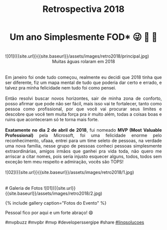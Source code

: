 ﻿---
title: "Retrospectiva 2018"
comments: true
excerpt_separator: "Ler mais"
categories:
  - Evento
gallery:
  - url: /assets/images/retro2018/1.jpg
    image_path: /assets/images/retro2018/1.jpg
    alt: "Retrospectiva 2018"
  - url: /assets/images/retro2018/2.jpg
    image_path: /assets/images/retro2018/2.jpg
    alt: "Retrospectiva 2018"
  - url: /assets/images/retro2018/3.jpg
    image_path: /assets/images/retro2018/3.jpg
    alt: "Retrospectiva 2018"
  - url: /assets/images/retro2018/4.jpg
    image_path: /assets/images/retro2018/4.jpg
    alt: "Retrospectiva 2018"
  - url: /assets/images/retro2018/princesa1.jpg
    image_path: /assets/images/retro2018/princesa1.jpg
    alt: "Retrospectiva 2018"
  - url: /assets/images/retro2018/princesa2.jpg
    image_path: /assets/images/retro2018/princesa2.jpg
    alt: "Retrospectiva 2018"
  - url: /assets/images/retro2018/compras1.jpg
    image_path: /assets/images/retro2018/compras1.jpg
    alt: "Retrospectiva 2018"
  - url: /assets/images/retro2018/casa1.jpg
    image_path: /assets/images/retro2018/casa1.jpg
    alt: "Retrospectiva 2018"
  - url: /assets/images/retro2018/5.jpg
    image_path: /assets/images/retro2018/5.jpg
    alt: "Retrospectiva 2018"
  - url: /assets/images/retro2018/6.jpg
    image_path: /assets/images/retro2018/6.jpg
    alt: "Retrospectiva 2018"
  - url: /assets/images/retro2018/efcore01.jpg
    image_path: /assets/images/retro2018/efcore01.jpg
    alt: "Retrospectiva 2018"
  - url: /assets/images/retro2018/core01.jpg
    image_path: /assets/images/retro2018/core01.jpg
    alt: "Retrospectiva 2018"
  - url: /assets/images/retro2018/summit01.jpg
    image_path: /assets/images/retro2018/summit01.jpg
    alt: "Retrospectiva 2018"
  - url: /assets/images/retro2018/7.jpg
    image_path: /assets/images/retro2018/7.jpg
    alt: "Retrospectiva 2018"
  - url: /assets/images/retro2018/8.jpg
    image_path: /assets/images/retro2018/8.jpg
    alt: "Retrospectiva 2018"
  - url: /assets/images/retro2018/9.jpg
    image_path: /assets/images/retro2018/9.jpg
    alt: "Retrospectiva 2018"
  - url: /assets/images/retro2018/10.jpg
    image_path: /assets/images/retro2018/10.jpg
    alt: "Retrospectiva 2018"
  - url: /assets/images/retro2018/11.jpg
    image_path: /assets/images/retro2018/11.jpg
    alt: "Retrospectiva 2018"
  - url: /assets/images/retro2018/16.jpg
    image_path: /assets/images/retro2018/16.jpg
    alt: "Retrospectiva 2018"
  - url: /assets/images/retro2018/17.jpg
    image_path: /assets/images/retro2018/17.jpg
    alt: "Retrospectiva 2018"
  - url: /assets/images/retro2018/18.jpg
    image_path: /assets/images/retro2018/18.jpg
    alt: "Retrospectiva 2018"
  - url: /assets/images/retro2018/19.jpg
    image_path: /assets/images/retro2018/19.jpg
    alt: "Retrospectiva 2018"
  - url: /assets/images/retro2018/20.jpg
    image_path: /assets/images/retro2018/20.jpg
    alt: "Retrospectiva 2018"
  - url: /assets/images/retro2018/21.jpg
    image_path: /assets/images/retro2018/21.jpg
    alt: "Retrospectiva 2018"
  - url: /assets/images/retro2018/22.jpg
    image_path: /assets/images/retro2018/22.jpg
    alt: "Retrospectiva 2018"
  - url: /assets/images/retro2018/23.jpg
    image_path: /assets/images/retro2018/23.jpg
    alt: "Retrospectiva 2018"
  - url: /assets/images/retro2018/24.jpg
    image_path: /assets/images/retro2018/24.jpg
    alt: "Retrospectiva 2018"
  - url: /assets/images/retro2018/25.jpg
    image_path: /assets/images/retro2018/25.jpg
    alt: "Retrospectiva 2018"
  - url: /assets/images/retro2018/26.jpg
    image_path: /assets/images/retro2018/26.jpg
    alt: "Retrospectiva 2018"
  - url: /assets/images/retro2018/27.jpg
    image_path: /assets/images/retro2018/27.jpg
    alt: "Retrospectiva 2018"
  - url: /assets/images/retro2018/28.jpg
    image_path: /assets/images/retro2018/28.jpg
    alt: "Retrospectiva 2018"
  - url: /assets/images/retro2018/29.jpg
    image_path: /assets/images/retro2018/29.jpg
    alt: "Retrospectiva 2018"
  - url: /assets/images/retro2018/30.jpg
    image_path: /assets/images/retro2018/30.jpg
    alt: "Retrospectiva 2018"
  - url: /assets/images/retro2018/31.jpg
    image_path: /assets/images/retro2018/31.jpg
    alt: "Retrospectiva 2018"
  - url: /assets/images/retro2018/32.jpg
    image_path: /assets/images/retro2018/32.jpg
    alt: "Retrospectiva 2018"
  - url: /assets/images/retro2018/35.jpg
    image_path: /assets/images/retro2018/35.jpg
    alt: "Retrospectiva 2018"
  - url: /assets/images/retro2018/36.jpg
    image_path: /assets/images/retro2018/36.jpg
    alt: "Retrospectiva 2018"
  - url: /assets/images/retro2018/37.jpg
    image_path: /assets/images/retro2018/37.jpg
    alt: "Retrospectiva 2018"
  - url: /assets/images/retro2018/38.jpg
    image_path: /assets/images/retro2018/38.jpg
    alt: "Retrospectiva 2018"
  - url: /assets/images/retro2018/39.jpg
    image_path: /assets/images/retro2018/39.jpg
    alt: "Retrospectiva 2018"
  - url: /assets/images/retro2018/40.jpg
    image_path: /assets/images/retro2018/40.jpg
    alt: "Retrospectiva 2018"
  - url: /assets/images/retro2018/41.jpg
    image_path: /assets/images/retro2018/41.jpg
    alt: "Retrospectiva 2018"
  - url: /assets/images/retro2018/42.jpg
    image_path: /assets/images/retro2018/42.jpg
    alt: "Retrospectiva 2018"
  - url: /assets/images/retro2018/43.jpg
    image_path: /assets/images/retro2018/43.jpg
    alt: "Retrospectiva 2018"
  - url: /assets/images/retro2018/44.jpg
    image_path: /assets/images/retro2018/44.jpg
    alt: "Retrospectiva 2018"
  - url: /assets/images/retro2018/45.jpg
    image_path: /assets/images/retro2018/45.jpg
    alt: "Retrospectiva 2018"
  - url: /assets/images/retro2018/46.jpg
    image_path: /assets/images/retro2018/46.jpg
    alt: "Retrospectiva 2018"
  - url: /assets/images/retro2018/47.jpg
    image_path: /assets/images/retro2018/47.jpg
    alt: "Retrospectiva 2018"
---

<center><h1>Um ano Simplesmente FOD* 😜 🤘  👊 </h1></center> <br>
![01]({{site.url}}{{site.baseurl}}/assets/images/retro2018/principal.jpg)
<div style="text-align: justify;">
<center>Muitas águas rolaram em 2018</center>
<br><br> 
Em janeiro foi onde tudo começou, realmente eu decidi que 2018 tinha que ser diferente, fiz um mapa mental de tudo que poderia dar certo e errado, e talvez pra minha felicidade nem tudo foi como pensei.
<br><br>
 Então resolvi buscar novos horizontes, sair de minha zona de conforto, posso afirmar que pode não ser fácil, mais isso vai te fortalecer, tanto como pessoa como profissional, por que você vai procurar seus limites e descobre que você tem muita força pra ir muito além, todas a coisas boas e ruins que aconteceram só te torna mais forte.
<br><br>
  <strong>Exatamente no dia 2 de abril de 2018</strong>, fui nomeado <strong>MVP (Most Valuable Professional)</strong> pela Microsoft, foi uma felicidade enorme pelo reconhecimento, ufaaa, entrei para um time seleto de pessoas, na verdade uma nova família, nesse grupo de pessoas conheci pessoas simplesmente extraordinárias, amigos irmãos que ganhei pra vida toda, não quero me arriscar a citar nomes, pois seria injusto esquecer alguns, todos, todos sem exceção tem meu respeito e admiração, vocês são TOPS!
<br><br>
</div>   
![02]({{site.url}}{{site.baseurl}}/assets/images/retro2018/1.jpg)
<br><br><br>
# Galeria de Fotos
![01]({{site.url}}{{site.baseurl}}/assets/images/retro2018/2.jpg) 

{% include gallery caption="Fotos do Evento" %}


<div class="notice--success">
Pessoal fico por aqui e um forte abraço! 😄
</div>

 #mvpbuzz #mvpbr #mvp #developerssergipe #share <a href="https://linqsolucoes.com.br" alt="">#linqsolucoes</a><br><br>
